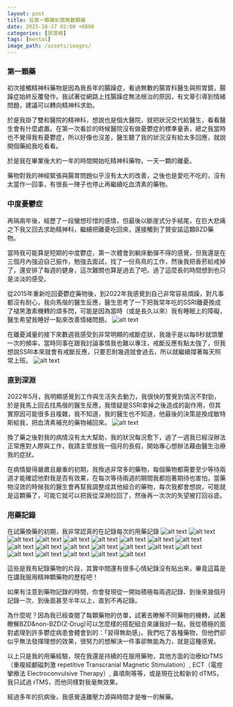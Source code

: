 ```yaml
---
layout: post
title: 從第一顆藥到第無數顆藥
date: 2025-10-27 02:00 +0800
categories: [部落格]
tags: [mental]
image_path: /assets/images/
---
```

### 第一顆藥
初次接觸精神科藥物是因為我長年的腸躁症，看過無數的腸胃科醫生與照胃鏡，腸躁症始終反覆發作。我試著從網路上找腸躁症無法根治的原因，有文章引導到情緒問題，建議可以轉向精神科求助。

於是我掛了雙和醫院的精神科，想說也是個大醫院，就把狀況交代給醫生，看看醫生會有什麼處置。在第一次看診的時候醫院沒有做憂鬱症的標準量表，總之我當時也不覺得我有憂鬱症，所以好像也沒差，醫生聽了我的狀況沒有給太多回應，就說開個藥給我吃看看。

於是我在畢業後大約一年的時間開始吃精神科藥物，一天一顆的離憂。

藥物對我的神經緊張與腸胃問題似乎沒有太大的改善，之後也是愛吃不吃的，沒有太當作一回事，有很長一陣子也停止再繼續吃血清素的藥物。

### 中度憂鬱症
再隔兩年後，經歷了一段蠻想珍惜的感情，但最後以斷崖式分手結尾，在巨大悲痛之下我又回去求助精神科，繼續把離憂吃回來，還接觸到了贊安諾這顆BZD藥物。

當時我可能算是短期的中度鬱症，第一次體會到躺床動彈不得的感覺，但我還是在三個月內強迫自己振作，勉強去面試，找了一份鳥鳥的工作，然後我把香菸給戒掉了，還安排了每週的健身，這次難關也算是過去了吧，過了這麼長的時間想到也只是淡淡的感受。

從2015年重新吃回憂鬱症藥物後，到2022年我感覺到自己非常容易煩躁，對凡事都沒有耐心，我向馬偕的醫生反應，醫生思考了一下把我常年吃的SSRI離憂換成了褪黑激素機轉的煩多閃，可能是因為當時（或是長久以來）我有睡眠上的障礙，醫生希望我睡好一點來改善情緒問題。
![alt text](/assets/images/2025-10-26-從第一顆藥到第無數顆藥/image-1.png)

在離憂減量的接下來數週我感受到非常明顯的戒斷症狀，我幾乎是以每8秒就頭暈一次的頻率，當時同事在跟我討論事情我也難以專注，戒斷反應有點太強了，但我想說SSRI本來就會有戒斷反應，只要忍耐幾週就會過去，所以就繼續撐著每天照常上班。
![alt text](/assets/images/2025-10-26-從第一顆藥到第無數顆藥/image-2.png)

### 直到深淵
2022年5月，我明顯感覺到工作與生活失去動力，我很快的警覺到情況不對勁，於是我馬上回去找馬偕的醫生反應，我懷疑是SSRI拿掉之後造成的副作用，但其實原因可能很多且複雜，我不知道，我的醫生也不知道，他最後的決策是換成敏特斯給我，把血清素補充的藥物補回來。
![alt text](/assets/images/2025-10-26-從第一顆藥到第無數顆藥/image-3.png)

換了藥之後對我的病情沒有太大幫助，我的狀況每況愈下，過了一週我已經沒辦法正常應對人際與工作，我請主管放我一個月的長假，開始專心想辦法藉由醫生治療我的症狀。

在病情變得嚴肅且嚴重的初期，我換過非常多的藥物，每個藥物都需要至少等待兩週才能確認他對我是否有效果，在每次等待兩週的期間我都抱著期待也害怕，當藥物沒效的時候我的醫生會再幫我調整成其他組合的藥物，每次我都會想說，可能就是這顆藥了，可能它就可以把我從深淵拉回了，然後再一次次的失望被打回谷底。

### 用藥記錄
在試藥換藥的初期，我非常認真的在記錄每次的用藥記錄
![alt text](/assets/images/2025-10-26-從第一顆藥到第無數顆藥/image-4.png)
![alt text](/assets/images/2025-10-26-從第一顆藥到第無數顆藥/image-5.png)
![alt text](/assets/images/2025-10-26-從第一顆藥到第無數顆藥/image-6.png)
![alt text](/assets/images/2025-10-26-從第一顆藥到第無數顆藥/image-8.png)
![alt text](/assets/images/2025-10-26-從第一顆藥到第無數顆藥/image-9.png)
![alt text](/assets/images/2025-10-26-從第一顆藥到第無數顆藥/image-10.png)
![alt text](/assets/images/2025-10-26-從第一顆藥到第無數顆藥/image-11.png)
![alt text](/assets/images/2025-10-26-從第一顆藥到第無數顆藥/image-12.png)
![alt text](/assets/images/2025-10-26-從第一顆藥到第無數顆藥/image-13.png)
![alt text](/assets/images/2025-10-26-從第一顆藥到第無數顆藥/image-14.png)
![alt text](/assets/images/2025-10-26-從第一顆藥到第無數顆藥/image-15.png)
![alt text](/assets/images/2025-10-26-從第一顆藥到第無數顆藥/image-17.png)
![alt text](/assets/images/2025-10-26-從第一顆藥到第無數顆藥/image-18.png)
![alt text](/assets/images/2025-10-26-從第一顆藥到第無數顆藥/image-19.png)
![alt text](/assets/images/2025-10-26-從第一顆藥到第無數顆藥/image-20.png)
![alt text](/assets/images/2025-10-26-從第一顆藥到第無數顆藥/image-21.png)
![alt text](/assets/images/2025-10-26-從第一顆藥到第無數顆藥/image-22.png)
![alt text](/assets/images/2025-10-26-從第一顆藥到第無數顆藥/image-23.png)
![alt text](/assets/images/2025-10-26-從第一顆藥到第無數顆藥/image-24.png)
![alt text](/assets/images/2025-10-26-從第一顆藥到第無數顆藥/image-25.png)
![alt text](/assets/images/2025-10-26-從第一顆藥到第無數顆藥/image-26.png)

這些是我有紀錄藥物的片段，其實中間還有很多心情紀錄沒有貼出來，畢竟這篇是在講我服用精神顆藥物的歷程吧！

如果有注意到藥物記錄的時間，你會發現從一開始積極每兩週記錄、到後來幾個月記錄一次、到後面甚至半年以上，直到不再記錄。

為什麼呢？因為我已經查閱了每顆藥物的仿單，試著去瞭解不同藥物的機轉，試著瞭解BZD&non-BZD(Z-Drug)可以怎麼樣的搭配組合來讓我好一點，我從積極的面對處理到許多鬱症病患會體會到的：「習得無助感」。我們吃了各種藥物，但他們卻似乎無法發揮理想的效果，很努力的想解決一件事卻無能為力，就是這種感覺。

以上只是我的用藥經驗，現在我還是持續的在服用藥物，其他方面的治療如rTMS（重複經顱磁刺激 repetitive Transcranial Magnetic Stimulation）, ECT（電痙攣療法 Electroconvulsive Therapy）, 鼻噴劑等等，或是現在比較新的 dTMS，我只試過 rTMS，而他同樣對我毫無效果。

經過多年的抗病後，我感覺遠離壓力源與時間才是唯一的解藥。

